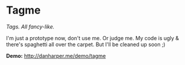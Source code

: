 # Tagme
*Tags. All fancy-like.*

I'm just a prototype now, don't use me. Or judge me. My code is ugly & there's spaghetti all over the carpet. But I'll be cleaned up soon ;)

**Demo:** <http://danharper.me/demo/tagme>
